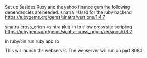 Set up
Besides Ruby and the yahoo finance gem the following dependencies are needed. 
sinatra
=Used for the ruby backend 
https://rubygems.org/gems/sinatra/versions/1.4.7

sinatra-cross_origin
=sintra plug-in to allow cross site scripting 
https://rubygems.org/gems/sinatra-cross_origin/versions/0.3.2

in ruby/bin run 
ruby app.rb

This will launch the webserver. 
The webserver will run on port 8080